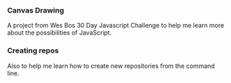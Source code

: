 ### Canvas Drawing

A project from Wes Bos 30 Day Javascript Challenge to help me learn more about the possibilities of JavaScript.

### Creating repos

Also to help me learn how to create new repositories from the command line. 
